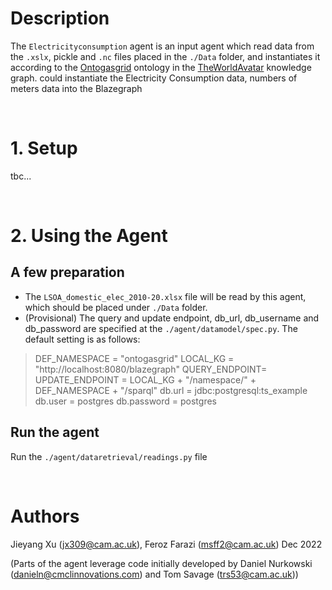 # Description

The `Electricityconsumption` agent is an input agent which read data from the `.xslx`, pickle and `.nc` files placed in the `./Data` folder, and instantiates it according to the [Ontogasgrid](https://github.com/cambridge-cares/TheWorldAvatar/tree/main/GasGrid) ontology in the [TheWorldAvatar](https://github.com/cambridge-cares/TheWorldAvatar) knowledge graph. could instantiate the Electricity Consumption data, numbers of meters data into the Blazegraph

&nbsp;
# 1. Setup

tbc...

&nbsp;
# 2. Using the Agent

## A few preparation

- The `LSOA_domestic_elec_2010-20.xlsx` file will be read by this agent, which should be placed under `./Data` folder.
- (Provisional) The query and update endpoint, db_url, db_username and db_password are specified at the  `./agent/datamodel/spec.py`. The default setting is as follows:
> DEF_NAMESPACE = "ontogasgrid"
> LOCAL_KG = "http://localhost:8080/blazegraph"
> QUERY_ENDPOINT= UPDATE_ENDPOINT = LOCAL_KG + "/namespace/" + DEF_NAMESPACE + "/sparql"
> db.url = jdbc:postgresql:ts_example
> db.user = postgres
> db.password = postgres

## Run the agent
Run the `./agent/dataretrieval/readings.py` file

&nbsp;
# Authors
Jieyang Xu (jx309@cam.ac.uk), Feroz Farazi (msff2@cam.ac.uk) Dec 2022


(Parts of the agent leverage code initially developed by Daniel Nurkowski (danieln@cmclinnovations.com) and Tom Savage (trs53@cam.ac.uk))
<!-- Links -->
<!-- websites -->